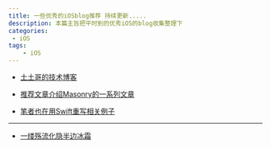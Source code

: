 ```yaml
---
title: 一些优秀的iOSblog推荐 持续更新..... 
description: 本篇主旨把平时到的优秀iOS的blog收集整理下
categories:
 - iOS 
tags:
    - iOS
---
```


- [土土哥的技术博客](http://tutuge.me/)
- [推荐文章介绍Masonry的一系列文章](http://tutuge.me/2015/05/23/autolayout-example-with-masonry/)

- [笔者也在用Swift重写相关例子](https://github.com/xtcmoons/AutolayoutExampleWithSnapKit)

---

- [一缕殇流化隐半边冰霜](https://halfrost.com/)